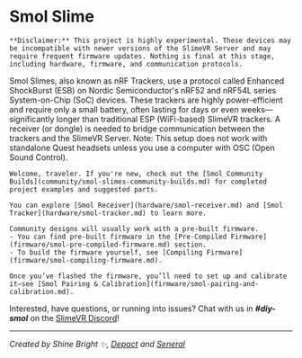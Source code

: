 # Smol Slime
```admonish warning
**Disclaimer:** This project is highly experimental. These devices may be incompatible with newer versions of the SlimeVR Server and may require frequent firmware updates. Nothing is final at this stage, including hardware, firmware, and communication protocols.
```

Smol Slimes, also known as nRF Trackers, use a protocol called Enhanced ShockBurst (ESB) on Nordic Semiconductor's nRF52 and nRF54L series System-on-Chip (SoC) devices. These trackers are highly power-efficient and require only a small battery, often lasting for days or even weeks—significantly longer than traditional ESP (WiFi-based) SlimeVR trackers. A receiver (or dongle) is needed to bridge communication between the trackers and the SlimeVR Server. Note: This setup does not work with standalone Quest headsets unless you use a computer with OSC (Open Sound Control).

```admonish note
Welcome, traveler. If you're new, check out the [Smol Community Builds](community/smol-slimes-community-builds.md) for completed project examples and suggested parts.

You can explore [Smol Receiver](hardware/smol-receiver.md) and [Smol Tracker](hardware/smol-tracker.md) to learn more.

Community designs will usually work with a pre-built firmware.
- You can find pre-built firmware in the [Pre-Compiled Firmware](firmware/smol-pre-compiled-firmware.md) section.
- To build the firmware yourself, see [Compiling Firmware](firmware/smol-compiling-firmware.md).

Once you’ve flashed the firmware, you’ll need to set up and calibrate it—see [Smol Pairing & Calibration](firmware/smol-pairing-and-calibration.md).
```

Interested, have questions, or running into issues? Chat with us in ***#diy-smol*** on the <a href="https://discord.gg/SlimeVR" target="_blank">SlimeVR Discord</a>!

<hr/>

*Created by Shine Bright ✨, [Depact](https://github.com/Depact) and [Seneral](https://github.com/Seneral)*
